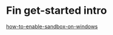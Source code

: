 # Fin get-started intro

[how-to-enable-sandbox-on-windows](https://www.freecodecamp.org/news/how-to-enable-sandbox-on-windows/)
